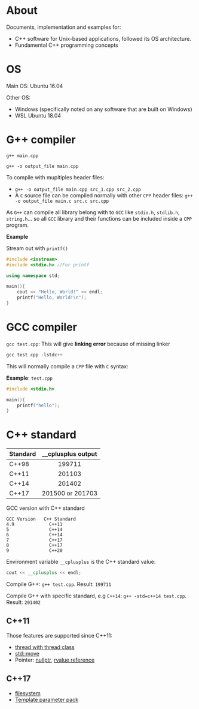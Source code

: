 # About

Documents, implementation and examples for:

* C++ software for Unix-based applications, followed its OS architecture.
* Fundamental C++ programming concepts

# OS

Main OS: Ubuntu 16.04

Other OS:

* Windows (specifically noted on any software that are built on Windows)
* WSL Ubuntu 18.04

# G++ compiler

``g++ main.cpp``

``g++ -o output_file main.cpp``

To compile with mupltiples header files:

* ``g++ -o output_file main.cpp src_1.cpp src_2.cpp``
* A ``C`` source file can be compiled normally with other ``CPP`` header files: ``g++ -o output_file main.c src.c src.cpp``

As ``G++`` can compile all library belong with to ``GCC`` like ``stdio.h``, ``stdlib.h``, ``string.h``... so all ``GCC`` library and their functions can be included inside a ``CPP`` program.

**Example**

Stream out with ``printf()``

```cpp
#include <iostream>
#include <stdio.h> //For printf

using namespace std;

main(){
	cout << "Hello, World!" << endl;
    printf("Hello, World!\n");
}
```

# GCC compiler

``gcc test.cpp``: This will give **linking error** because of missing linker

```cpp
gcc test.cpp -lstdc++
```

This will normally compile a ``CPP`` file with ``C`` syntax:

**Example**: ``test.cpp``

```cpp
#include <stdio.h>

main(){
	printf("hello");
}
```

# C++ standard

| Standard| __cplusplus output |
| ------- |:------:|
|C++98    | 199711    |
|C++11    | 201103  |
|C++14| 201402|
|C++17|201500 or 201703 |

GCC version with C++ standard

```
GCC Version   C++ Standard
4.9             C++11
5               C++14
6               C++14
7               C++17
8               C++17
9               C++20
```

Environment variable ``__cplusplus`` is the C++ standard value:

```cpp
cout << __cplusplus << endl;
```

Compile G++: ``g++ test.cpp``. Result: ``199711``

Compile G++ with specific standard, e.g ``C++14``: ``g++ -std=c++14 test.cpp``.  Result: ``201402``

## C++11

Those features are supported since C++11:

* [thread with thread class](https://github.com/TranPhucVinh/Cplusplus/blob/master/Physical%20layer/Thread.md)
* [std::move](https://github.com/TranPhucVinh/Cplusplus/blob/master/Physical%20layer/Memory/README.md#stdmove)
* Pointer: [nullptr](https://github.com/TranPhucVinh/Cplusplus/blob/master/Physical%20layer/Memory/Pointer.md#nullptr), [rvalue reference](https://github.com/TranPhucVinh/Cplusplus/blob/master/Physical%20layer/Memory/Pointer.md#rvalue-reference)
## C++17
* [filesystem](Physical%20layer/File%20IO#filesystem)
* [Template parameter pack](Introduction/Function/Template.md#template-with-class-as-type)
